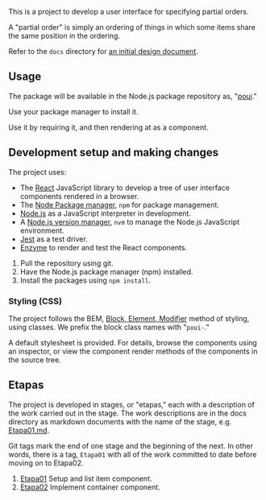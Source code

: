 This is a project to develop a user interface for specifying partial orders.

A "partial order" is simply an ordering of things in which some items
share the same position in the ordering.

Refer to the `docs` directory for
[an initial design document](docs/OriginalDesign.md).

## Usage

The package will be available in the Node.js package repository as,
"[poui](https://www.npmjs.com/package/poui)."

Use your package manager to install it.

Use it by requiring it, and then rendering at as a component.

## Development setup and making changes

The project uses:
- The [React](https://reactjs.org/)
  JavaScript library to develop a tree of user interface components
  rendered in a browser.
- The [Node Package manager](https://www.npmjs.com/),
  `npm` for package management.
- [Node.js](https://nodejs.org/)
  as a JavaScript interpreter in development.
- A
  [Node.js version manager](https://github.com/creationix/nvm/),
  `nvm` to manage the Node.js JavaScript environment.
- [Jest](https://jestjs.io/)
  as a test driver.
- [Enzyme](https://github.com/airbnb/enzyme/)
  to render and test the React components.

1. Pull the repository using git.
1. Have the Node.js package manager (npm) installed.
1. Install the packages using `npm install`.

### Styling (CSS)

The project follows the BEM,
[Block, Element, Modifier](http://getbem.com/)
method of styling, using classes.
We prefix the block class names with "`poui-`."

A default stylesheet is provided.
For details, browse the components using an inspector, or view the
component render methods of the components in the source tree.

## Etapas
The project is developed in stages, or "etapas," each with a
description of the work carried out in the stage. The work descriptions are
in the docs directory as markdown documents with the name of the stage,
e.g. [Etapa01.md](docs/Etapa01.md).

Git tags mark the
end of one stage and the beginning of the next. In other words, there is
a tag, `Etapa01` with all of the work committed to date before moving on
to Etapa02.

1. [Etapa01](docs/Etapa01.md) Setup and list item component.
1. [Etapa02](docs/Etapa02.md) Implement container component.
